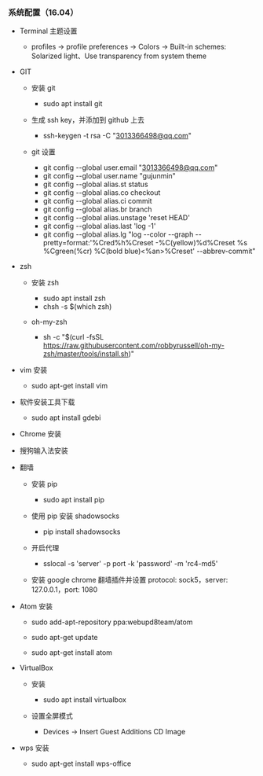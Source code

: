 ### 系统配置（16.04）

- Terminal 主题设置

	- profiles -> profile preferences -> Colors -> Built-in schemes: Solarized light、Use transparency from system theme

- GIT

	- 安装 git
	
		- sudo apt install git

	- 生成 ssh key，并添加到 github 上去

		- ssh-keygen -t rsa -C "3013366498@qq.com"

    - git 设置

        - git config --global user.email "3013366498@qq.com"
        - git config --global user.name "gujunmin"
        - git config --global alias.st status
        - git config --global alias.co checkout
        - git config --global alias.ci commit
        - git config --global alias.br branch
        - git config --global alias.unstage 'reset HEAD'
        - git config --global alias.last 'log -1'
        - git config --global alias.lg "log --color --graph --pretty=format:'%Cred%h%Creset -%C(yellow)%d%Creset %s %Cgreen(%cr) %C(bold blue)<%an>%Creset' --abbrev-commit"

- zsh

    - 安装 zsh

        - sudo apt install zsh
        - chsh -s $(which zsh)

    - oh-my-zsh

        - sh -c "$(curl -fsSL https://raw.githubusercontent.com/robbyrussell/oh-my-zsh/master/tools/install.sh)"

- vim 安装

	- sudo apt-get install vim

- 软件安装工具下载

	- sudo apt install gdebi

- Chrome 安装

- 搜狗输入法安装

- 翻墙

	- 安装 pip

		- sudo apt install pip

	- 使用 pip 安装 shadowsocks

		- pip install shadowsocks

	- 开启代理

		- sslocal -s 'server' -p port -k 'password' -m 'rc4-md5'

	- 安装 google chrome 翻墙插件并设置 protocol: sock5，server: 127.0.0.1，port: 1080 

- Atom 安装

	- sudo add-apt-repository ppa:webupd8team/atom

	- sudo apt-get update

	- sudo apt-get install atom

- VirtualBox

    - 安装

        - sudo apt install virtualbox

    - 设置全屏模式

        - Devices -> Insert Guest Additions CD Image

- wps 安装

	- sudo apt-get install wps-office

